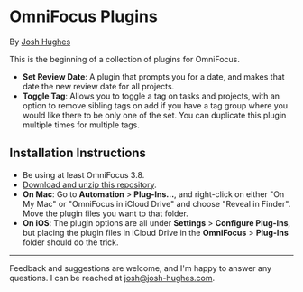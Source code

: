 # OmniFocus Plugins

By [Josh Hughes](http://josh-hughes.com)

This is the beginning of a collection of plugins for OmniFocus.

- **Set Review Date**: A plugin that prompts you for a date, and makes that date the new review date for all projects.
- **Toggle Tag**: Allows you to toggle a tag on tasks and projects, with an option to remove sibling tags on add if you have a tag group where you would like there to be only one of the set. You can duplicate this plugin multiple times for multiple tags.

## Installation Instructions

- Be using at least OmniFocus 3.8.
- [Download and unzip this repository](https://github.com/deaghean/omnifocus-plugins/archive/master.zip).
- **On Mac**: Go to **Automation** > **Plug-Ins...**, and right-click on either "On My Mac" or "OmniFocus in iCloud Drive" and choose "Reveal in Finder". Move the plugin files you want to that folder.
- **On iOS**: The plugin options are all under **Settings** > **Configure Plug-Ins**, but placing the plugin files in iCloud Drive in the **OmniFocus** > **Plug-Ins** folder should do the trick.

----

Feedback and suggestions are welcome, and I'm happy to answer any questions. I can be reached at [josh@josh-hughes.com](mailto:josh@josh-hughes.com).